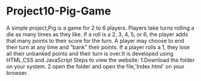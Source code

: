 # Project10-Pig-Game
A simple project,Pig is a game for 2 to 6 players. Players take turns rolling a die as many times as they like. If a roll is a 2, 3, 4, 5, or 6, the player adds that many points to their score for the turn. A player may choose to end their turn at any time and “bank” their points. If a player rolls a 1, they lose all their unbanked points and their turn is over.It is developed using HTML,CSS and JavaScript
Steps to view the website: 1.Download the folder on your system. 2.open the folder and open the file,'Index.html' on your browser.
